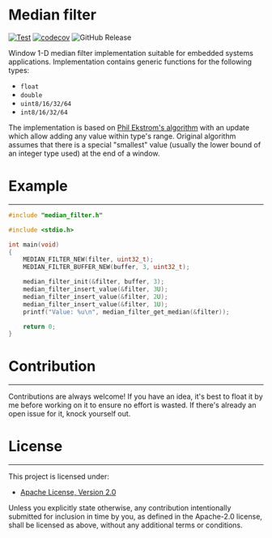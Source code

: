 Median filter
=============

[![Test](https://github.com/vpetrigo/median-filter/actions/workflows/test.yml/badge.svg)](https://github.com/vpetrigo/median-filter/actions/workflows/test.yml)
[![codecov](https://codecov.io/gh/vpetrigo/median-filter/graph/badge.svg?token=kqWLifLSB6)](https://codecov.io/gh/vpetrigo/median-filter)
![GitHub Release](https://img.shields.io/github/v/release/vpetrigo/median-filter)

Window 1-D median filter implementation suitable for embedded systems applications. Implementation contains generic
functions for the following types:

- `float`
- `double`
- `uint8/16/32/64`
- `int8/16/32/64`

The implementation is based on [Phil Ekstrom's algorithm](https://www.embedded.com/better-than-average/) with an update 
which allow adding any value within type's range. Original algorithm assumes that there is a special "smallest" value
(usually the lower bound of an integer type used) at the end of a window.

# Example

---------

```c
#include "median_filter.h"

#include <stdio.h>

int main(void)
{
    MEDIAN_FILTER_NEW(filter, uint32_t);
    MEDIAN_FILTER_BUFFER_NEW(buffer, 3, uint32_t);

    median_filter_init(&filter, buffer, 3);
    median_filter_insert_value(&filter, 3U);
    median_filter_insert_value(&filter, 2U);
    median_filter_insert_value(&filter, 1U);
    printf("Value: %u\n", median_filter_get_median(&filter));

    return 0;
}
```

# Contribution

--------------

Contributions are always welcome! If you have an idea, it's best to float it by me before working on it to ensure no
effort is wasted. If there's already an open issue for it, knock yourself out.

# License

---------

This project is licensed under:

- [Apache License, Version 2.0](LICENSE.md)

Unless you explicitly state otherwise, any contribution intentionally submitted for inclusion in time by you, as
defined in the Apache-2.0 license, shall be licensed as above, without any additional terms or conditions.
